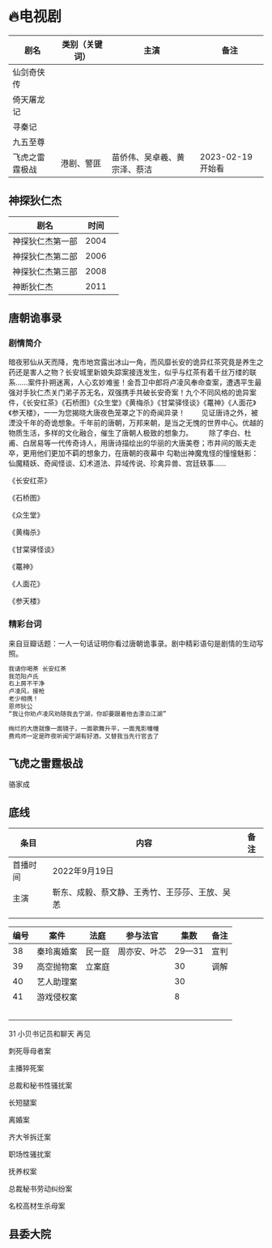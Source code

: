 # 🔥电视剧



| 剧名           | 类别（关键词） | 主演                         | 备注             |
| -------------- | -------------- | ---------------------------- | ---------------- |
| 仙剑奇侠传     |                |                              |                  |
| 倚天屠龙记     |                |                              |                  |
| 寻秦记         |                |                              |                  |
| 九五至尊       |                |                              |                  |
| 飞虎之雷霆极战 | 港剧、警匪     | 苗侨伟、吴卓羲、黄宗泽、蔡洁 | 2023-02-19开始看 |





## 神探狄仁杰

| 剧名             | 时间 |      |
| ---------------- | ---- | ---- |
| 神探狄仁杰第一部 | 2004 |      |
| 神探狄仁杰第二部 | 2006 |      |
| 神探狄仁杰第三部 | 2008 |      |
| 神断狄仁杰       | 2011 |      |







## 唐朝诡事录

### 剧情简介

​		暗夜邪仙从天而降，鬼市地宫露出冰山一角，而风靡长安的诡异红茶究竟是养生之药还是害人之物？长安城里新娘失踪案接连发生，似乎与红茶有着千丝万缕的联系……案件扑朔迷离，人心玄妙难鉴！金吾卫中郎将卢凌风奉命查案，遭遇平生最强对手狄仁杰关门弟子苏无名，双强携手共破长安奇案！九个不同风格的诡异案件，《长安红茶》《石桥图》《众生堂》《黄梅杀》《甘棠驿怪谈》《鼍神》《人面花》《参天楼》，一一为您揭晓大唐夜色笼罩之下的奇闻异录！
　　见证唐诗之外，被湮没千年的奇诡想象。千年前的唐朝，万邦来朝，是当之无愧的世界中心。优越的物质生活，多样的文化融合，催生了唐朝人极致的想象力。
　　除了李白、杜甫、白居易等一代传奇诗人，用唐诗描绘出的华丽的大唐美卷；市井间的贩夫走卒，更用他们更加不羁的想象力，在唐朝的夜幕中 勾勒出神魔鬼怪的憧憧魅影：仙魔精妖、奇闻怪谈、幻术道法、异域传说、珍禽异兽、宫廷轶事……




《长安红茶》

《石桥图》

《众生堂》

《黄梅杀》

《甘棠驿怪谈》

《鼍神》

《人面花》

《参天楼》











### 精彩台词

来自豆瓣话题：一人一句话证明你看过唐朝诡事录。剧中精彩语句是剧情的生动写照。

```sh
我请你喝茶 长安红茶
我范阳卢氏
右上房不干净
卢凌风，接枪
老少相携！
恩师狄公
“我让你劝卢凌风劝随我去宁湖，你却要跟着他去漂泊江湖”

绚烂的大唐就像一面镜子，一面歌舞升平，一面鬼影幢幢
费鸡师一定是昨夜听闻宁湖有好酒，又替我当先行官去了


```





## 飞虎之雷霆极战

骆家成





## 底线

| 条目     | 内容                                           | 备注 |
| -------- | ---------------------------------------------- | ---- |
| 首播时间 | 2022年9月19日                                  |      |
| 主演     | 靳东、成毅、蔡文静、王秀竹、王莎莎、王放、吴恙 |      |
|          |                                                |      |
|          |                                                |      |





| 编号 | 案件       | 法庭   | 参与法官     | 集数  | 备注 |
| ---- | ---------- | ------ | ------------ | ----- | ---- |
| 38   | 秦玲离婚案 | 民一庭 | 周亦安、叶芯 | 29—31 | 宣判 |
| 39   | 高空抛物案 | 立案庭 |              | 30    | 调解 |
| 40   | 艺人助理案 |        |              | 30    |      |
| 41   | 游戏侵权案 |        |              | 8     |      |
|      |            |        |              |       |      |
|      |            |        |              |       |      |
|      |            |        |              |       |      |
|      |            |        |              |       |      |
|      |            |        |              |       |      |



31 小贝书记员和聊天 再见



刺死辱母者案

主播猝死案

总裁和秘书性骚扰案

长短腿案

离婚案

齐大爷拆迁案

职场性骚扰案

抚养权案

总裁秘书劳动纠纷案

名校高材生杀母案





## 县委大院





